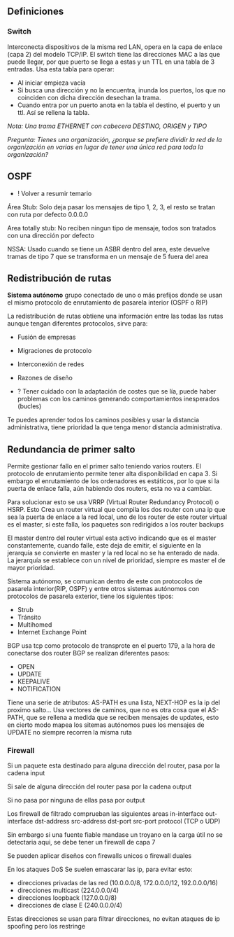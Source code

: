 ## Definiciones
### Switch
Interconecta dispositivos de la misma red LAN, opera en la capa de enlace (capa 2) del modelo TCP/IP. El switch tiene las direcciones MAC a las que puede llegar, por que puerto se llega a estas y un TTL en una tabla de 3 entradas. Usa esta tabla para operar:
+ Al iniciar empieza vacía
+ Si busca una dirección y no la encuentra, inunda los puertos, los que no coinciden con dicha dirección desechan la trama.
+ Cuando entra por un puerto anota en la tabla el destino, el puerto y un ttl. Así se rellena la tabla.

*Nota:*
*Una trama ETHERNET con cabecera DESTINO, ORIGEN y TIPO*

*Pregunta: Tienes una organización, ¿porque se prefiere dividir la red de la organización en varias en lugar de tener una única red para toda la organización?*
## OSPF
+ ! Volver a resumir temario

Área Stub: Solo deja pasar los mensajes de tipo 1, 2, 3, el resto se tratan con ruta por defecto 0.0.0.0

Area totally stub: No reciben ningun tipo de mensaje, todos son tratados con una dirección por defecto

NSSA: Usado cuando se tiene un ASBR dentro del area, este devuelve tramas de tipo 7 que se transforma en un mensaje de 5 fuera del area

## Redistribución de rutas
**Sistema autónomo** grupo conectado de uno o más prefijos donde se usan el mismo protocolo de enrutamiento de pasarela interior (OSPF o RIP)

La redistribución de rutas obtiene una información entre las todas las rutas aunque tengan diferentes protocolos, sirve para: 
+ Fusión de empresas
+ Migraciones de protocolo
+ Interconexión de redes
+ Razones de diseño

+ ? Tener cuidado con la adaptación de costes que se lía, puede haber problemas con los caminos generando comportamientos inesperados (bucles)

Te puedes aprender todos los caminos posibles y usar la distancia administrativa, tiene prioridad la que tenga menor distancia administrativa.
## Redundancia de primer salto
Permite gestionar fallo en el primer salto teniendo varios routers.
El protocolo de enrutamiento permite tener alta disponibilidad en capa 3. Si embargo el enrutamiento de los ordenadores es estáticos, por lo que si la puerta de enlace falla, aún habiendo dos routers, esta no va a cambiar.

Para solucionar esto se usa VRRP (Virtual Router Redundancy Protocol) o HSRP. Esto Crea un router virtual que compila los dos router con una ip que sea la puerta de enlace a la red local, uno de los router de este router virtual es el master, si este falla, los paquetes son redirigidos a los router backups

El master dentro del router virtual esta activo indicando que es el master constantemente, cuando falle, este deja de emitir, el siguiente en la jerarquía se convierte en master y la red local no se ha enterado de nada. La jerarquía se establece con un nivel de prioridad, siempre es master el de mayor prioridad.

Sistema autónomo, se comunican dentro de este con protocolos de pasarela interior(RIP, OSPF) y entre otros sistemas autónomos con protocolos de pasarela exterior, tiene los siguientes tipos:
+ Strub
+ Tránsito
+ Multihomed
+ Internet Exchange Point

BGP usa tcp como protocolo de transprote en el puerto 179, a la hora de conectarse dos router BGP se realizan diferentes pasos:
+ OPEN
+ UPDATE
+ KEEPALIVE
+ NOTIFICATION

Tiene una serie de atributos: AS-PATH es una lista, NEXT-HOP es la ip del proximo salto...
Usa vectores de caminos, que no es otra cosa que el AS-PATH, que se rellena a medida que se reciben mensajes de updates, esto en cierto modo mapea los sitemas autónomos pues los mensajes de UPDATE no siempre recorren la misma ruta

### Firewall
Si un paquete esta destinado para alguna dirección del router, pasa por la cadena input

Si sale de alguna dirección del router pasa por la cadena output

Si no pasa por ninguna de ellas pasa por output

Los firewall de filtrado comprueban las siguientes areas
in-interface
out-interface
dst-address
src-address
dst-port
src-port
protocol (TCP o UDP)

Sin embargo si una fuente fiable mandase un troyano en la carga útil no se detectaria aqui, se debe tener un firewall de capa 7

Se pueden aplicar diseños con firewalls unicos o firewall duales

En los ataques DoS Se suelen emascarar las ip, para evitar esto:
+ direcciones privadas de las red (10.0.0.0/8, 172.0.0.0/12, 192.0.0.0/16)
+ direcciones multicast (224.0.0.0/4)
+ direcciones loopback (127.0.0.0/8)
+ direcciones de clase E (240.0.0.0/4)

Estas direcciones se usan para filtrar direcciones, no evitan ataques de ip spoofing pero los restringe



